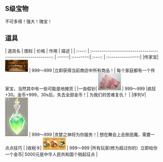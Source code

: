 ## S级宝物

不可多得！强大！瑰宝！

## 道具
| 道具名 |                             图标                             | 价格   |  作用  |        描述        |
| :----:	| :----------------------------------------------------------:	| ------| :--------:| :----:		| :----------------:|
|传家宝| <img src="../img/1586412312969.png"  style="width:75px;" />	| 999～999	|立即获得当前商店中所有商品！| 每个家庭都有一个传家宝，当然其中有一些可能是地摊货		|
|一沓假钞| <img src="../img/1586412391744.png"  style="width:75px;" />	| 999～999	|疯狂+30。金币+999，30s后，失去全部金币！| 为我们的苦难复仇！		|
|序列V| <img src="../img/1586412438877.png"  style="width:75px;" />	| 999～999	|贪婪之神将为你服务！| 想在舞会上击倒恶魔，需要一点点技巧 |
|收税卡| <img src="../img/1586412531738.png"  style="width:75px;" />	| 999～999	|所有玩家(修为超过你的）立即给你一个金币| 5000元是中华人民共和国个税起征点 |
